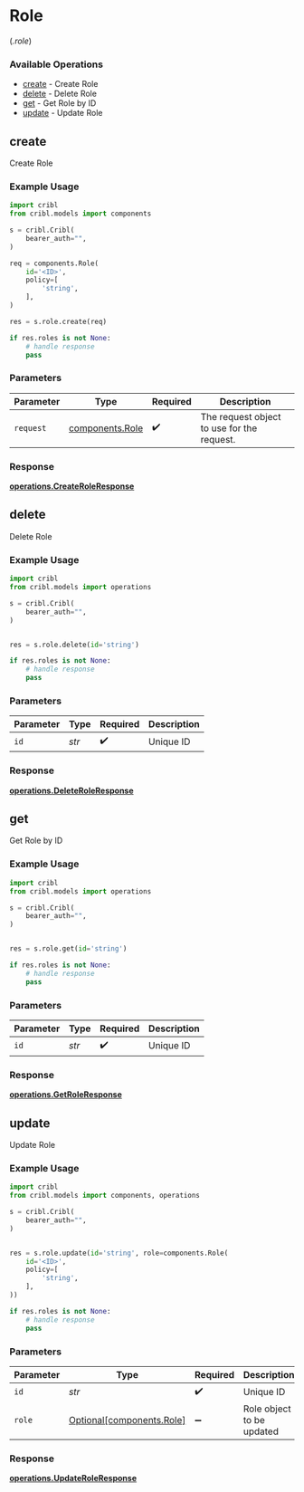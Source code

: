 # Role
(*.role*)

### Available Operations

* [create](#create) - Create Role
* [delete](#delete) - Delete Role
* [get](#get) - Get Role by ID
* [update](#update) - Update Role

## create

Create Role

### Example Usage

```python
import cribl
from cribl.models import components

s = cribl.Cribl(
    bearer_auth="",
)

req = components.Role(
    id='<ID>',
    policy=[
        'string',
    ],
)

res = s.role.create(req)

if res.roles is not None:
    # handle response
    pass
```

### Parameters

| Parameter                                      | Type                                           | Required                                       | Description                                    |
| ---------------------------------------------- | ---------------------------------------------- | ---------------------------------------------- | ---------------------------------------------- |
| `request`                                      | [components.Role](../../models/shared/role.md) | :heavy_check_mark:                             | The request object to use for the request.     |


### Response

**[operations.CreateRoleResponse](../../models/operations/createroleresponse.md)**


## delete

Delete Role

### Example Usage

```python
import cribl
from cribl.models import operations

s = cribl.Cribl(
    bearer_auth="",
)


res = s.role.delete(id='string')

if res.roles is not None:
    # handle response
    pass
```

### Parameters

| Parameter          | Type               | Required           | Description        |
| ------------------ | ------------------ | ------------------ | ------------------ |
| `id`               | *str*              | :heavy_check_mark: | Unique ID          |


### Response

**[operations.DeleteRoleResponse](../../models/operations/deleteroleresponse.md)**


## get

Get Role by ID

### Example Usage

```python
import cribl
from cribl.models import operations

s = cribl.Cribl(
    bearer_auth="",
)


res = s.role.get(id='string')

if res.roles is not None:
    # handle response
    pass
```

### Parameters

| Parameter          | Type               | Required           | Description        |
| ------------------ | ------------------ | ------------------ | ------------------ |
| `id`               | *str*              | :heavy_check_mark: | Unique ID          |


### Response

**[operations.GetRoleResponse](../../models/operations/getroleresponse.md)**


## update

Update Role

### Example Usage

```python
import cribl
from cribl.models import components, operations

s = cribl.Cribl(
    bearer_auth="",
)


res = s.role.update(id='string', role=components.Role(
    id='<ID>',
    policy=[
        'string',
    ],
))

if res.roles is not None:
    # handle response
    pass
```

### Parameters

| Parameter                                                | Type                                                     | Required                                                 | Description                                              |
| -------------------------------------------------------- | -------------------------------------------------------- | -------------------------------------------------------- | -------------------------------------------------------- |
| `id`                                                     | *str*                                                    | :heavy_check_mark:                                       | Unique ID                                                |
| `role`                                                   | [Optional[components.Role]](../../models/shared/role.md) | :heavy_minus_sign:                                       | Role object to be updated                                |


### Response

**[operations.UpdateRoleResponse](../../models/operations/updateroleresponse.md)**

